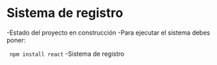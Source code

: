 <h1>Sistema de registro </h1>
-Estado del proyecto en construcción
-Para ejecutar el sistema debes poner:

``` npm install react```
-Sistema de registro
